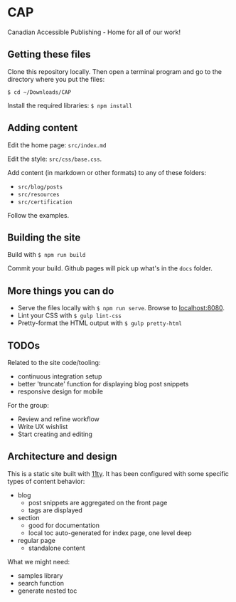 # CAP
Canadian Accessible Publishing - Home for all of our work!

## Getting these files

Clone this repository locally. Then open a terminal program and go to the directory where you put the files:

`$ cd ~/Downloads/CAP`

Install the required libraries:
`$ npm install`

## Adding content

Edit the home page: `src/index.md`

Edit the style: `src/css/base.css`.

Add content (in markdown or other formats) to any of these folders:

- `src/blog/posts`
- `src/resources`
- `src/certification`

Follow the examples.

## Building the site

Build with `$ npm run build`

Commit your build. Github pages will pick up what's in the `docs` folder.

## More things you can do

* Serve the files locally with `$ npm run serve`. Browse to [localhost:8080](http://localhost:8080).
* Lint your CSS with `$ gulp lint-css`
* Pretty-format the HTML output with `$ gulp pretty-html`

## TODOs

Related to the site code/tooling:
* continuous integration setup
* better 'truncate' function for displaying blog post snippets
* responsive design for mobile

For the group:
* Review and refine workflow
* Write UX wishlist
* Start creating and editing

## Architecture and design

This is a static site built with [11ty](http://11ty.io). It has been configured with some specific types of content behavior:

- blog 
  - post snippets are aggregated on the front page
  - tags are displayed
- section
  - good for documentation
  - local toc auto-generated for index page, one level deep
- regular page
  - standalone content

What we might need:

- samples library
- search function
- generate nested toc

